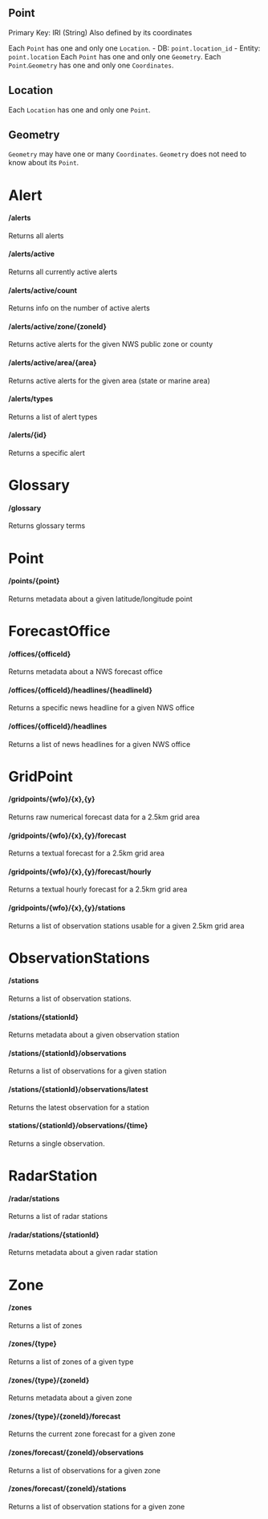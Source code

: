 ## Point
Primary Key: IRI (String)
Also defined by its coordinates

Each `Point` has one and only one `Location`.
	- DB: `point.location_id`
	- Entity: `point.location`
Each `Point` has one and only one `Geometry`.
Each `Point`.`Geometry` has one and only one `Coordinates`.

## Location
Each `Location` has one and only one `Point`.

## Geometry
`Geometry` may have one or many `Coordinates`.
`Geometry` does not need to know about its `Point`.

# Alert

#### /alerts
Returns all alerts

#### /alerts/active
Returns all currently active alerts

#### /alerts/active/count
Returns info on the number of active alerts

#### /alerts/active/zone/{zoneId}
Returns active alerts for the given NWS public zone or county

#### /alerts/active/area/{area}
Returns active alerts for the given area (state or marine area)

#### /alerts/types
Returns a list of alert types

#### /alerts/{id}
Returns a specific alert

# Glossary

#### /glossary
Returns glossary terms

# Point

#### /points/{point}
Returns metadata about a given latitude/longitude point

# ForecastOffice

#### /offices/{officeId}
Returns metadata about a NWS forecast office

#### /offices/{officeId}/headlines/{headlineId}
Returns a specific news headline for a given NWS office

#### /offices/{officeId}/headlines
Returns a list of news headlines for a given NWS office

# GridPoint

#### /gridpoints/{wfo}/{x},{y}
Returns raw numerical forecast data for a 2.5km grid area

#### /gridpoints/{wfo}/{x},{y}/forecast
Returns a textual forecast for a 2.5km grid area

#### /gridpoints/{wfo}/{x},{y}/forecast/hourly
Returns a textual hourly forecast for a 2.5km grid area

#### /gridpoints/{wfo}/{x},{y}/stations
Returns a list of observation stations usable for a given 2.5km grid area

# ObservationStations

#### /stations
Returns a list of observation stations.

#### /stations/{stationId}
Returns metadata about a given observation station

#### /stations/{stationId}/observations
Returns a list of observations for a given station

#### /stations/{stationId}/observations/latest
Returns the latest observation for a station

#### stations/{stationId}/observations/{time}
Returns a single observation.

# RadarStation

#### /radar/stations
Returns a list of radar stations

#### /radar/stations/{stationId}
Returns metadata about a given radar station

# Zone

#### /zones
Returns a list of zones

#### /zones/{type}
Returns a list of zones of a given type

#### /zones/{type}/{zoneId}
Returns metadata about a given zone

#### /zones/{type}/{zoneId}/forecast
Returns the current zone forecast for a given zone

#### /zones/forecast/{zoneId}/observations
Returns a list of observations for a given zone

#### /zones/forecast/{zoneId}/stations
Returns a list of observation stations for a given zone

